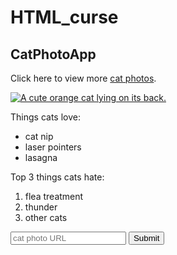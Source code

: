 # HTML_curse
<h2>CatPhotoApp</h2>
<main>
  <p>Click here to view more <a href="#">cat photos</a>.</p>

  <a href="#"><img src="https://cdn.freecodecamp.org/curriculum/cat-photo-app/relaxing-cat.jpg" alt="A cute orange cat lying on its back."></a>

  <p>Things cats love:</p>
  <ul>
    <li>cat nip</li>
    <li>laser pointers</li>
    <li>lasagna</li>
  </ul>
  <p>Top 3 things cats hate:</p>
  <ol>
    <li>flea treatment</li>
    <li>thunder</li>
    <li>other cats</li>
  </ol>
  <form action="https://www.freecatphotoapp.com/submit-cat-photo">
    <input type="text" placeholder="cat photo URL" required>
    <button type="submit">Submit</button>
  </form>
</main>